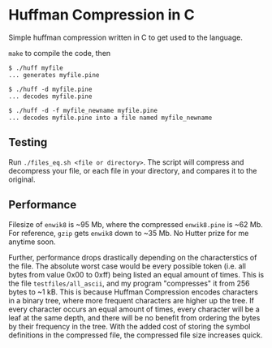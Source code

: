 # Huffman Compression in C

Simple huffman compression written in C to get used to the language.

`make` to compile the code, then

```console
$ ./huff myfile
... generates myfile.pine

$ ./huff -d myfile.pine
... decodes myfile.pine

$ ./huff -d -f myfile_newname myfile.pine
... decodes myfile.pine into a file named myfile_newname
```

## Testing

Run `./files_eq.sh <file or directory>`. The script will compress and decompress your file, or each file in your directory, and compares it to the original.

## Performance

Filesize of `enwik8` is ~95 Mb, where the compressed `enwik8.pine` is ~62 Mb. For reference, `gzip` gets `enwik8` down to ~35 Mb. No Hutter prize for me anytime soon.

Further, performance drops drastically depending on the characterstics of the file. The absolute worst case would be every possible token (i.e. all bytes from value 0x00 to 0xff) being listed an equal amount of times. This is the file `testfiles/all_ascii`, and my program "compresses" it from 256 bytes to ~1 kB. This is because Huffman Compression encodes characters in a binary tree, where more frequent characters are higher up the tree. If every character occurs an equal amount of times, every character will be a leaf at the same depth, and there will be no benefit from ordering the bytes by their frequency in the tree. With the added cost of storing the symbol definitions in the compressed file, the compressed file size increases quick.
